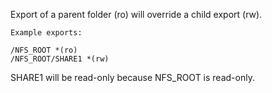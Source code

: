 Export of a parent folder (ro) will override a child export (rw).

```
Example exports:

/NFS_ROOT *(ro)
/NFS_ROOT/SHARE1 *(rw)
```
SHARE1 will be read-only because NFS_ROOT is read-only. 
